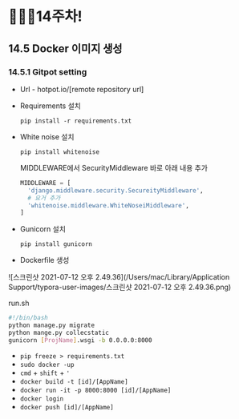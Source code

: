 # 👨🏽‍💻14주차!

## 14.5 Docker 이미지 생성

### 14.5.1 Gitpot setting

* Url - hotpot.io/[remote repository url]

* Requirements 설치

  `pip install -r requirements.txt`

* White noise 설치

  `pip install whitenoise`

  MIDDLEWARE에서 SecurityMiddleware 바로 아래 내용 추가

  ```python
  MIDDLEWARE = [
    'django.middleware.security.SecureityMiddleware',
    # 요거 추가
    'whitenoise.middleware.WhiteNoseiMiddleware', 
  ]
  ```

* Gunicorn 설치

  `pip install gunicorn`

* Dockerfile 생성

![스크린샷 2021-07-12 오후 2.49.36](/Users/mac/Library/Application Support/typora-user-images/스크린샷 2021-07-12 오후 2.49.36.png)

run.sh

```sh
#!/bin/bash
python manage.py migrate
python mange.py collecstatic
gunicorn [ProjName].wsgi -b 0.0.0.0:8000
```

* `pip freeze > requirements.txt`
* `sudo docker -up`
* `cmd` + `shift` + `'`
* `docker build -t [id]/[AppName]`
* `docker run -it -p 8000:8000 [id]/[AppName]`
* `docker login`
* `docker push [id]/[AppName]`







